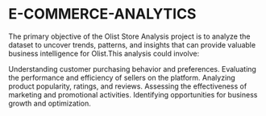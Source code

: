 # E-COMMERCE-ANALYTICS
The primary objective of the Olist Store Analysis project is to analyze the dataset to uncover trends, patterns, and insights that can provide valuable business intelligence for Olist.This analysis could involve:

Understanding customer purchasing behavior and preferences.
Evaluating the performance and efficiency of sellers on the platform.
Analyzing product popularity, ratings, and reviews.
Assessing the effectiveness of marketing and promotional activities.
Identifying opportunities for business growth and optimization.
